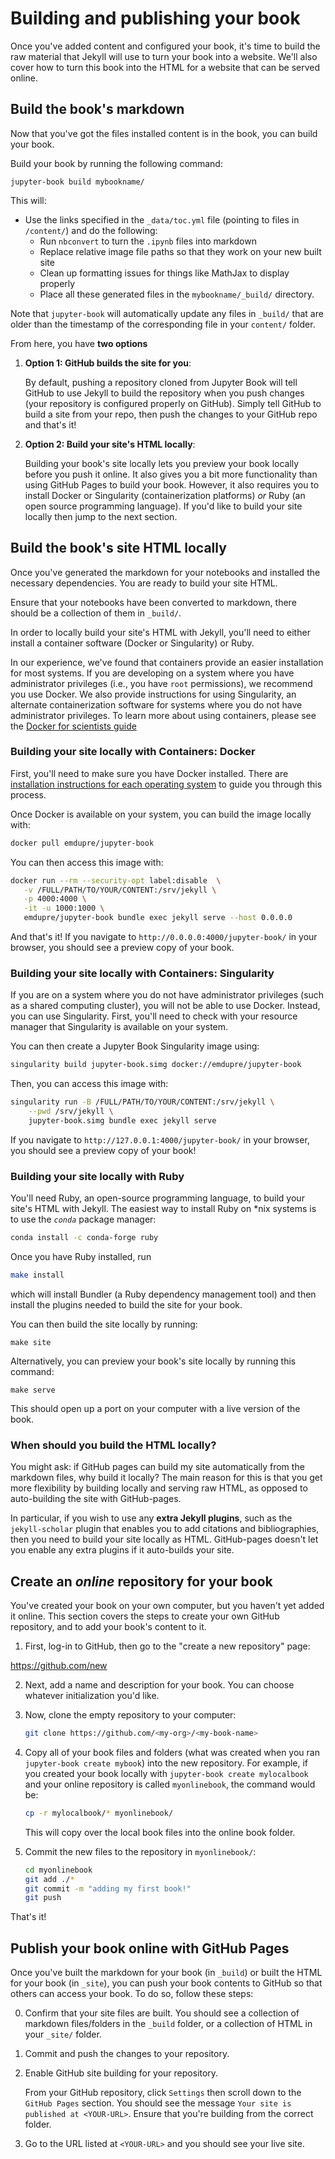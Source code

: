 # Building and publishing your book

Once you've added content and configured your book, it's time to
build the raw material that Jekyll will use to turn your book into a website.
We'll also cover how to turn this book into the HTML for a website that can
be served online.

## Build the book's markdown

Now that you've got the files installed content is in the book, you can build
your book.

Build your book by running the following command:

```
jupyter-book build mybookname/
```

This will:

* Use the links specified in the `_data/toc.yml` file (pointing to files in `/content/`) and
  do the following:
  * Run `nbconvert` to turn the `.ipynb` files into markdown
  * Replace relative image file paths so that they work on your new built site
  * Clean up formatting issues for things like MathJax to display properly
  * Place all these generated files in the `mybookname/_build/` directory.

Note that `jupyter-book` will automatically update any files in `_build/` that are older
than the timestamp of the corresponding file in your `content/` folder.

From here, you have **two options**

1. **Option 1: GitHub builds the site for you**:

   By default, pushing a repository
   cloned from Jupyter Book will tell GitHub to use Jekyll to build the repository
   when you push changes (your repository is configured properly on GitHub).
   Simply tell GitHub to build a site from your repo, then push the changes to
   your GitHub repo and that's it!

2. **Option 2: Build your site's HTML locally**:

   Building your book's site locally lets you preview your book locally before you
   push it online. It also gives you a bit more functionality than using
   GitHub Pages to build your book. However, it also requires you to install
   Docker or Singularity (containerization platforms) _or_
   Ruby (an open source programming language).
   If you'd like to build your site locally then jump to the next section.

## Build the book's site HTML locally

Once you've generated the markdown for your notebooks and installed the
necessary dependencies. You are ready to build your site HTML.

Ensure that your notebooks have been converted to markdown, there should be a
collection of them in `_build/`.

In order to locally build your site's HTML with Jekyll, you'll need to either install
a container software (Docker or Singularity) or Ruby.

In our experience, we've found that containers provide an easier installation for most systems.
If you are developing on a system where you have administrator privileges
(i.e., you have `root` permissions), we recommend you use Docker.
We also provide instructions for using Singularity, an alternate containerization software
for systems where you do not have administrator privileges.
To learn more about using containers, please see the
[Docker for scientists guide](https://neurohackweek.github.io/docker-for-scientists/)

### Building your site locally with Containers: Docker

First, you'll need to make sure you have Docker installed.
There are [installation instructions for each operating system](https://hub.docker.com/search/?type=edition&offering=community)
to guide you through this process.

Once Docker is available on your system, you can build the image locally with:

```bash
docker pull emdupre/jupyter-book
```

You can then access this image with:

```bash
docker run --rm --security-opt label:disable  \
   -v /FULL/PATH/TO/YOUR/CONTENT:/srv/jekyll \
   -p 4000:4000 \
   -it -u 1000:1000 \
   emdupre/jupyter-book bundle exec jekyll serve --host 0.0.0.0
```

And that's it! If you navigate to `http://0.0.0.0:4000/jupyter-book/` in your browser,
you should see a preview copy of your book.

### Building your site locally with Containers: Singularity

If you are on a system where you do not have administrator privileges (such as a shared
computing cluster), you will not be able to use Docker.
Instead, you can use Singularity.
First, you'll need to check with your resource manager that Singularity is available
on your system.

You can then create a Jupyter Book Singularity image using:

```bash
singularity build jupyter-book.simg docker://emdupre/jupyter-book
```

Then, you can access this image with:

```bash
singularity run -B /FULL/PATH/TO/YOUR/CONTENT:/srv/jekyll \
    --pwd /srv/jekyll \
    jupyter-book.simg bundle exec jekyll serve
```

If you navigate to `http://127.0.0.1:4000/jupyter-book/` in your browser,
you should see a preview copy of your book!

### Building your site locally with Ruby

You'll need Ruby, an open-source programming language, to build your site's
HTML with Jekyll. The easiest way to install Ruby on *nix systems is to use
the *`conda`* package manager:

```bash
conda install -c conda-forge ruby
```
Once you have Ruby installed, run

```bash
make install
```

which will install Bundler (a Ruby dependency management tool) and then install the plugins
needed to build the site for your book.

You can then build the site locally by running:

```
make site
```

Alternatively, you can preview your book's site locally by running this command:

```
make serve
```

This should open up a port on your computer with a live version of the book.


### When should you build the HTML locally?

You might ask: if GitHub pages can build my site automatically from the markdown files, why
build it locally? The main reason for this is that you get more flexibility by building locally
and serving raw HTML, as opposed to auto-building the site with GitHub-pages.

In particular, if you wish to use any **extra Jekyll plugins**, such as the `jekyll-scholar` plugin that
enables you to add citations and bibliographies, then you need to build your site
locally as HTML. GitHub-pages doesn't let you enable any extra plugins if it auto-builds your site.

## Create an *online* repository for your book

You've created your book on your own computer, but you haven't yet added it
online. This section covers the steps to create your own GitHub repository,
and to add your book's content to it.

1. First, log-in to GitHub, then go to the "create a new repository" page:

https://github.com/new

2. Next, add a name and description for your book. You can choose whatever
   initialization you'd like.

3. Now, clone the empty repository to your computer:

   ```bash
   git clone https://github.com/<my-org>/<my-book-name>
   ```

4. Copy all of your book files and folders (what was created when you ran `jupyter-book create mybook`)
   into the new repository. For example, if you created your book locally with `jupyter-book create mylocalbook`
   and your online repository is called `myonlinebook`, the command would be:

   ```bash
   cp -r mylocalbook/* myonlinebook/
   ```

   This will copy over the local book files into the online book folder.

5. Commit the new files to the repository in `myonlinebook/`:

   ```bash
   cd myonlinebook
   git add ./*
   git commit -m "adding my first book!"
   git push
   ```

That's it!

## Publish your book online with GitHub Pages

Once you've built the markdown for your book (in `_build`) or built the HTML
for your book (in `_site`), you can push your book contents to GitHub so that
others can access your book. To do so, follow these steps:

0. Confirm that your site files are built. You should see a
   collection of markdown files/folders in the `_build` folder,
   or a collection of HTML in your `_site/` folder.
1. Commit and push the changes to your repository.
2. Enable GitHub site building for your repository.

   From your GitHub repository, click `Settings` then scroll down to the
   `GitHub Pages` section. You should see the message `Your site is published at <YOUR-URL>`.
   Ensure that you're building from the correct folder.

3. Go to the URL listed at `<YOUR-URL>` and you should see your live site.
